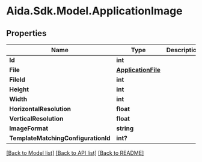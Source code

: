 # Aida.Sdk.Model.ApplicationImage

## Properties

Name | Type | Description | Notes
------------ | ------------- | ------------- | -------------
**Id** | **int** |  | [optional] 
**File** | [**ApplicationFile**](ApplicationFile.md) |  | [optional] 
**FileId** | **int** |  | [optional] 
**Height** | **int** |  | [optional] 
**Width** | **int** |  | [optional] 
**HorizontalResolution** | **float** |  | [optional] 
**VerticalResolution** | **float** |  | [optional] 
**ImageFormat** | **string** |  | [optional] 
**TemplateMatchingConfigurationId** | **int?** |  | [optional] 

[[Back to Model list]](../README.md#documentation-for-models) [[Back to API list]](../README.md#documentation-for-api-endpoints) [[Back to README]](../README.md)

